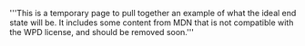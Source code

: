 '''This is a temporary page to pull together an example of what the ideal end state will be. It includes some content from MDN that is not compatible with the WPD license, and should be removed soon.'''